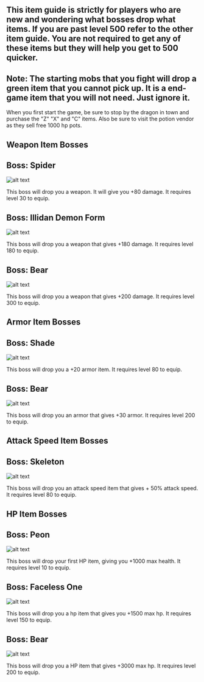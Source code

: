 ## This item guide is strictly for players who are new and wondering what bosses drop what items. If you are past level 500 refer to the other item guide. You are not required to get any of these items but they will help you get to 500 quicker.

## Note: The starting mobs that you fight will drop a green item that you cannot pick up. It is a end-game item that you will not need. Just ignore it.

When you first start the game, be sure to stop by the dragon in town and purchase the "Z" "X" and "C" items. Also be sure to visit the potion vendor as they sell free 1000 hp pots.

## Weapon Item Bosses

## Boss: Spider

![alt text](https://i.gyazo.com/51f6b984d901f4b47d2b495bfd66a68a.png)

This boss will drop you a weapon. It will give you +80 damage. It requires level 30 to equip.


## Boss: Illidan Demon Form

![alt text](https://i.gyazo.com/7527a348d202a51736f1106e802d8720.png)

This boss will drop you a weapon that gives +180 damage. It requires level 180 to equip.


## Boss: Bear

![alt text](https://i.gyazo.com/1b98d13129ea67e9f8a8878dc1f88453.png)

This boss will drop you a weapon that gives +200 damage. It requires level 300 to equip.



## Armor Item Bosses

## Boss: Shade

![alt text](https://i.gyazo.com/7473ef26ae8c1aab07c2c34c2cc5844f.png)

This boss will drop you a +20 armor item. It requires level 80 to equip.


## Boss: Bear

![alt text](https://i.gyazo.com/1b98d13129ea67e9f8a8878dc1f88453.png)

This boss will drop you an armor that gives +30 armor. It requires level 200 to equip.






## Attack Speed Item Bosses

## Boss: Skeleton

![alt text](https://i.gyazo.com/57c00fbb93ce89f3c669ee76e8d2c1c0.png)

This boss will drop you an attack speed item that gives + 50% attack speed. It requires level 80 to equip.



## HP Item Bosses

## Boss: Peon

![alt text](https://i.gyazo.com/1c5042b7dac632c291306d9daf40b41d.png)

This boss will drop your first HP item, giving you +1000 max health. It requires level 10 to equip.


## Boss: Faceless One

![alt text](https://i.gyazo.com/894eaadcd6ce6cee6f6504aeb801f781.png)

This boss will drop you a hp item that gives you +1500 max hp. It requires level 150 to equip.


## Boss: Bear

![alt text](https://i.gyazo.com/1b98d13129ea67e9f8a8878dc1f88453.png)

This boss will drop you a HP item that gives +3000 max hp. It requires level 200 to equip.

